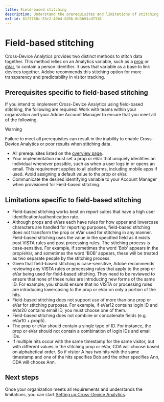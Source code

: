 ```yaml
---
title: Field-based stitching
description: Understand the prerequisites and limitations of stitching data using field-based stitching.
exl-id: 81f2768c-53c2-40b4-8d3b-8d3b94cd7318
---
```

# Field-based stitching

Cross-Device Analytics provides two distinct methods to stitch data together. This method relies on an Analytics variable, such as a [prop](/help/implement/vars/page-vars/prop.md) or [eVar](/help/implement/vars/page-vars/evar.md), to contain a person identifier. It uses that variable as a base to link devices together. Adobe recommends this stitching option for more transparency and predictability in visitor tracking.

## Prerequisites specific to field-based stitching

If you intend to implement Cross-Device Analytics using field-based stitching, the following are required. Work with teams within your organization and your Adobe Account Manager to ensure that you meet all of the following.

>[!WARNING]
>
>Failure to meet all prerequisites can result in the inability to enable Cross-Device Analytics or poor results when stitching data.

* All prerequisites listed on the [overview page](overview.md).
* Your implementation must set a prop or eVar that uniquely identifies an individual whenever possible, such as when a user logs in or opens an email. This requirement applies to all platforms, including mobile apps if used. Avoid assigning a default value to the prop or eVar.
* Communicate the desired identifying variable to your Account Manager when provisioned for Field-based stitching.

## Limitations specific to field-based stitching

* Field-based stitching works best on report suites that have a high user identification/authentication rate.
* Although props and eVars each have rules for how upper and lowercase characters are handled for reporting purposes, field-based stitching does not transform the prop or eVar used for stitching in any manner. Field-based stitching uses the value in the specified field as it exists post VISTA rules and post processing rules. The stitching process is case-sensitive. For example, if sometimes the word 'Bob' appears in the prop/eVar, and sometimes the word 'BOB' appears, these will be treated as two separate people by the stitching process.
* Given that field-based stitching is case-sensitive, Adobe recommends reviewing any VISTA rules or processing rules that apply to the prop or eVar being used for field-based stitching. They need to be reviewed to ensure that none of these rules are introducing new forms of the same ID. For example, you should ensure that no VISTA or processing rules are introducing lowercasing to the prop or eVar on only a portion of the hits.
* Field-based stitching does not support use of more than one prop or eVar for stitching purposes. For example, if eVar12 contains login ID and eVar20 contains email ID, you must choose one of them.
* Field-based stitching does not combine or concatenate fields (e.g. eVar10 + prop5). 
* The prop or eVar should contain a single type of ID. For instance, the prop or eVar should not contain a combination of login IDs and email IDs.
* If multiple hits occur with the same timestamp for the same visitor, but with different values in the stitching prop or eVar, CDA will choose based on alphabetical order. So if visitor A has two hits with the same timestamp and one of the hits specifies Bob and the other specifies Ann, CDA will choose Ann.


## Next steps

Once your organization meets all requirements and understands the limitations, you can start [Setting up Cross-Device Analytics](setup.md).
